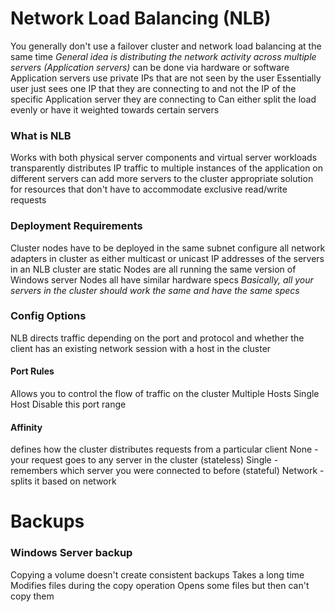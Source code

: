 # Network Load Balancing (NLB)
You generally don't use a failover cluster and network load balancing at the same time
*General idea is distributing the network activity across multiple servers (Application servers)*
can be done via hardware or software
Application servers use private IPs that are not seen by the user
Essentially user just sees one IP that they are connecting to and not the IP of the specific Application server they are connecting to
Can either split the load evenly or have it weighted towards certain servers
### What is NLB
Works with both physical server components and virtual server workloads
transparently distributes IP traffic to multiple instances of the application on different servers
can add more servers to the cluster
appropriate solution for resources that don't have to accommodate exclusive read/write requests
### Deployment Requirements
Cluster nodes have to be deployed in the same subnet
configure all network adapters in cluster as either multicast or unicast
IP addresses of the servers in an NLB cluster are static
Nodes are all running the same version of Windows server
Nodes all have similar hardware specs
*Basically, all your servers in the cluster should work the same and have the same specs*
### Config Options
NLB directs traffic depending on the port and protocol and whether the client has an existing network session with a host in the cluster
#### Port Rules
Allows you to control the flow of traffic on the cluster
Multiple Hosts
Single Host
Disable this port range
#### Affinity
defines how the cluster distributes requests from a particular client
None - your request goes to any server in the cluster (stateless)
Single - remembers which server you were connected to before (stateful)
Network - splits it based on network
# Backups
### Windows Server backup
Copying a volume doesn't create consistent backups
Takes a long time
Modifies files during the copy operation
Opens some files but then can't copy them
